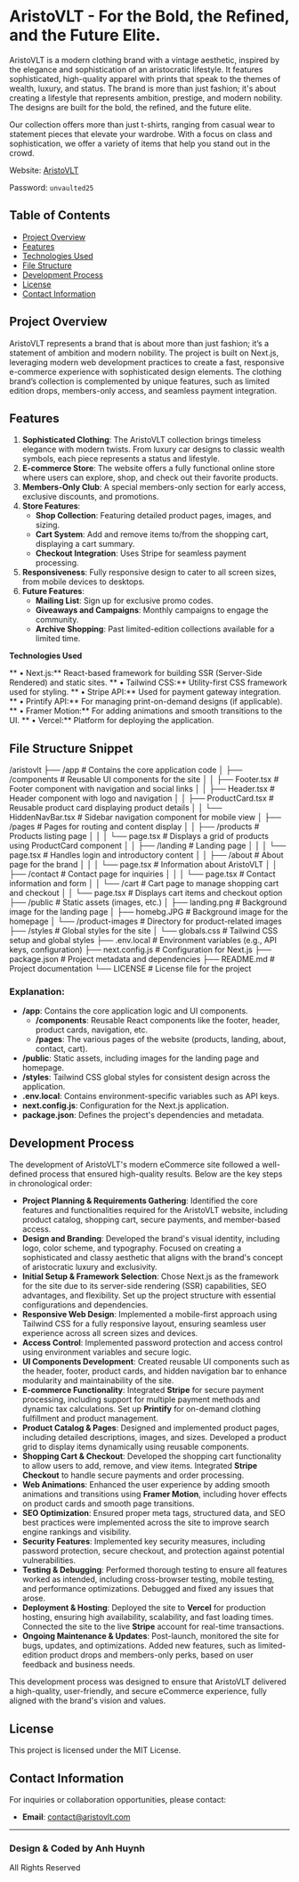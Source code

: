 # AristoVLT - For the Bold, the Refined, and the Future Elite.

AristoVLT is a modern clothing brand with a vintage aesthetic, inspired by the elegance and sophistication of an aristocratic lifestyle. It features sophisticated, high-quality apparel with prints that speak to the themes of wealth, luxury, and status. The brand is more than just fashion; it's about creating a lifestyle that represents ambition, prestige, and modern nobility. The designs are built for the bold, the refined, and the future elite.

Our collection offers more than just t-shirts, ranging from casual wear to statement pieces that elevate your wardrobe. With a focus on class and sophistication, we offer a variety of items that help you stand out in the crowd.

Website: [AristoVLT](https://aristovlt.com/)

Password: `unvaulted25`

## Table of Contents
- [Project Overview](#project-overview)
- [Features](#features)
- [Technologies Used](#technologies-used)
- [File Structure](#file-structure)
- [Development Process](#development-process)
- [License](#license)
- [Contact Information](#contact-information)

## Project Overview

AristoVLT represents a brand that is about more than just fashion; it’s a statement of ambition and modern nobility. The project is built on Next.js, leveraging modern web development practices to create a fast, responsive e-commerce experience with sophisticated design elements. The clothing brand’s collection is complemented by unique features, such as limited edition drops, members-only access, and seamless payment integration.

## Features

1. **Sophisticated Clothing**: The AristoVLT collection brings timeless elegance with modern twists. From luxury car designs to classic wealth symbols, each piece represents a status and lifestyle.
2. **E-commerce Store**: The website offers a fully functional online store where users can explore, shop, and check out their favorite products.
3. **Members-Only Club**: A special members-only section for early access, exclusive discounts, and promotions.
4. **Store Features**:
    - **Shop Collection**: Featuring detailed product pages, images, and sizing.
    - **Cart System**: Add and remove items to/from the shopping cart, displaying a cart summary.
    - **Checkout Integration**: Uses Stripe for seamless payment processing.
5. **Responsiveness**: Fully responsive design to cater to all screen sizes, from mobile devices to desktops.
6. **Future Features**:
    - **Mailing List**: Sign up for exclusive promo codes.
    - **Giveaways and Campaigns**: Monthly campaigns to engage the community.
    - **Archive Shopping**: Past limited-edition collections available for a limited time.

**Technologies Used**

**	•	Next.js:** React-based framework for building SSR (Server-Side Rendered) and static sites.
**	•	Tailwind CSS:** Utility-first CSS framework used for styling.
**	•	Stripe API:** Used for payment gateway integration.
**	•	Printify API:** For managing print-on-demand designs (if applicable).
**	•	Framer Motion:** For adding animations and smooth transitions to the UI.
**	•	Vercel:** Platform for deploying the application.

## File Structure Snippet

/aristovlt
├── /app                           # Contains the core application code
│   ├── /components                # Reusable UI components for the site
│   │   ├── Footer.tsx             # Footer component with navigation and social links
│   │   ├── Header.tsx             # Header component with logo and navigation
│   │   ├── ProductCard.tsx        # Reusable product card displaying product details
│   │   └── HiddenNavBar.tsx       # Sidebar navigation component for mobile view
│   ├── /pages                     # Pages for routing and content display
│   │   ├── /products              # Products listing page
│   │   │   └── page.tsx           # Displays a grid of products using ProductCard component
│   │   ├── /landing               # Landing page
│   │   │   └── page.tsx           # Handles login and introductory content
│   │   ├── /about                 # About page for the brand
│   │   │   └── page.tsx           # Information about AristoVLT
│   │   ├── /contact               # Contact page for inquiries
│   │   │   └── page.tsx           # Contact information and form
│   │   └── /cart                  # Cart page to manage shopping cart and checkout
│   │       └── page.tsx           # Displays cart items and checkout option
├── /public                        # Static assets (images, etc.)
│   ├── landing.png                # Background image for the landing page
│   ├── homebg.JPG                 # Background image for the homepage
│   └── /product-images            # Directory for product-related images
├── /styles                        # Global styles for the site
│   └── globals.css                # Tailwind CSS setup and global styles
├── .env.local                     # Environment variables (e.g., API keys, configuration)
├── next.config.js                 # Configuration for Next.js
├── package.json                   # Project metadata and dependencies
├── README.md                      # Project documentation
└── LICENSE                        # License file for the project

### Explanation:
- **/app**: Contains the core application logic and UI components.
  - **/components**: Reusable React components like the footer, header, product cards, navigation, etc.
  - **/pages**: The various pages of the website (products, landing, about, contact, cart).
- **/public**: Static assets, including images for the landing page and homepage.
- **/styles**: Tailwind CSS global styles for consistent design across the application.
- **.env.local**: Contains environment-specific variables such as API keys.
- **next.config.js**: Configuration for the Next.js application.
- **package.json**: Defines the project's dependencies and metadata.

## Development Process

The development of AristoVLT's modern eCommerce site followed a well-defined process that ensured high-quality results. Below are the key steps in chronological order:

- **Project Planning & Requirements Gathering**: Identified the core features and functionalities required for the AristoVLT website, including product catalog, shopping cart, secure payments, and member-based access.
- **Design and Branding**: Developed the brand's visual identity, including logo, color scheme, and typography. Focused on creating a sophisticated and classy aesthetic that aligns with the brand's concept of aristocratic luxury and exclusivity.
- **Initial Setup & Framework Selection**: Chose Next.js as the framework for the site due to its server-side rendering (SSR) capabilities, SEO advantages, and flexibility. Set up the project structure with essential configurations and dependencies.
- **Responsive Web Design**: Implemented a mobile-first approach using Tailwind CSS for a fully responsive layout, ensuring seamless user experience across all screen sizes and devices.
- **Access Control**: Implemented password protection and access control using environment variables and secure logic.
- **UI Components Development**: Created reusable UI components such as the header, footer, product cards, and hidden navigation bar to enhance modularity and maintainability of the site.
- **E-commerce Functionality**: Integrated **Stripe** for secure payment processing, including support for multiple payment methods and dynamic tax calculations. Set up **Printify** for on-demand clothing fulfillment and product management.
- **Product Catalog & Pages**: Designed and implemented product pages, including detailed descriptions, images, and sizes. Developed a product grid to display items dynamically using reusable components.
- **Shopping Cart & Checkout**: Developed the shopping cart functionality to allow users to add, remove, and view items. Integrated **Stripe Checkout** to handle secure payments and order processing.
- **Web Animations**: Enhanced the user experience by adding smooth animations and transitions using **Framer Motion**, including hover effects on product cards and smooth page transitions.
- **SEO Optimization**: Ensured proper meta tags, structured data, and SEO best practices were implemented across the site to improve search engine rankings and visibility.
- **Security Features**: Implemented key security measures, including password protection, secure checkout, and protection against potential vulnerabilities.
- **Testing & Debugging**: Performed thorough testing to ensure all features worked as intended, including cross-browser testing, mobile testing, and performance optimizations. Debugged and fixed any issues that arose.
- **Deployment & Hosting**: Deployed the site to **Vercel** for production hosting, ensuring high availability, scalability, and fast loading times. Connected the site to the live **Stripe** account for real-time transactions.
- **Ongoing Maintenance & Updates**: Post-launch, monitored the site for bugs, updates, and optimizations. Added new features, such as limited-edition product drops and members-only perks, based on user feedback and business needs.

This development process was designed to ensure that AristoVLT delivered a high-quality, user-friendly, and secure eCommerce experience, fully aligned with the brand's vision and values.

## License

This project is licensed under the MIT License.

## Contact Information

For inquiries or collaboration opportunities, please contact:

- **Email**: [contact@aristovlt.com](mailto:contact@aristovlt.com)

---

### Design & Coded by Anh Huynh  
All Rights Reserved
